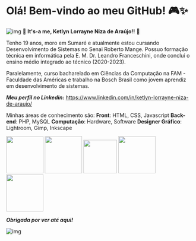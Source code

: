 # Olá! Bem-vindo ao meu GitHub! 🎮✨

![img](https://media1.giphy.com/media/v1.Y2lkPTc5MGI3NjExcXRoenY0dW53MjB1dHN5ZnV2aHlmdzBhNmNyZTRtNG1uZGdta2d1MiZlcD12MV9pbnRlcm5hbF9naWZfYnlfaWQmY3Q9cw/s1VXy8TpCQIwM/giphy.gif) 🍄 **It's-a me, Ketlyn Lorrayne Niza de Araújo!!** 🍄

Tenho 19 anos, moro em Sumaré e atualmente estou cursando Desenvolvimento de Sistemas no Senai Roberto Mange. Possuo formação técnica em informática pela E. M. Dr. Leandro Franceschini, onde concluí o ensino médio integrado ao técnico (2020-2023).

Paralelamente, curso bacharelado em Ciências da Computação na FAM - Faculdade das Américas e trabalho na Bosch Brasil como jovem aprendiz em desenvolvimento de sistemas.

***Meu perfil no Linkedin:*** <https://www.linkedin.com/in/ketlyn-lorrayne-niza-de-araujo/>

Minhas áreas de conhecimento são: 
**Front**: HTML, CSS, Javascript 
**Back-end**: PHP, MySQL 
**Computação**: Hardware, Software 
**Designer Gráfico**: Lightroom, Gimp, Inkscape


<img src="https://cdn.jsdelivr.net/gh/devicons/devicon@latest/icons/html5/html5-original-wordmark.svg" height=100/>  <img src="https://cdn.jsdelivr.net/gh/devicons/devicon@latest/icons/css3/css3-original-wordmark.svg" height=100/> <img src="https://cdn.jsdelivr.net/gh/devicons/devicon@latest/icons/javascript/javascript-original.svg" height=90/>  <img src="https://cdn.jsdelivr.net/gh/devicons/devicon@latest/icons/mysql/mysql-plain-wordmark.svg" height=100/> <img src="https://cdn.jsdelivr.net/gh/devicons/devicon@latest/icons/php/php-original.svg" height=100/>
          
          


***Obrigada por ver até aqui!***


![img](https://media3.giphy.com/media/v1.Y2lkPTc5MGI3NjExdDd4N2M4NjFqYWQ0ZzFnZzd3ZWVuYWNkb2t6dDRncXF1d3cwdnJlNiZlcD12MV9pbnRlcm5hbF9naWZfYnlfaWQmY3Q9Zw/ZwrLL6vegULEyuDNvv/giphy.gif)
